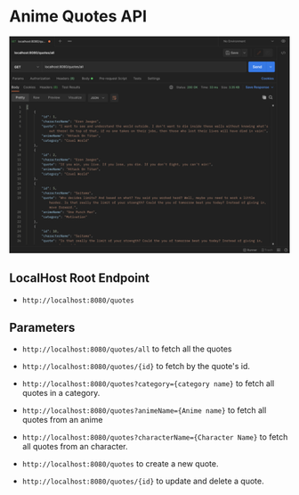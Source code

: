 # Anime Quotes API

![Anime Quotes API Project](https://github.com/iKarans/Anime-Quotes-API/blob/master/Anime-Quotes.png)

## LocalHost Root Endpoint

* ```http://localhost:8080/quotes```

## Parameters

* ```http://localhost:8080/quotes/all``` to fetch all the quotes
* ```http://localhost:8080/quotes/{id}``` to fetch by the quote's id.
* ```http://localhost:8080/quotes?category={category name}``` to fetch all quotes in a category.
* ```http://localhost:8080/quotes?animeName={Anime name}``` to fetch all quotes from an anime
* ```http://localhost:8080/quotes?characterName={Character Name}``` to fetch all quotes from an character.

* ```http://localhost:8080/quotes``` to create a new quote.
* ```http://localhost:8080/quotes/{id}``` to update and delete a quote.
